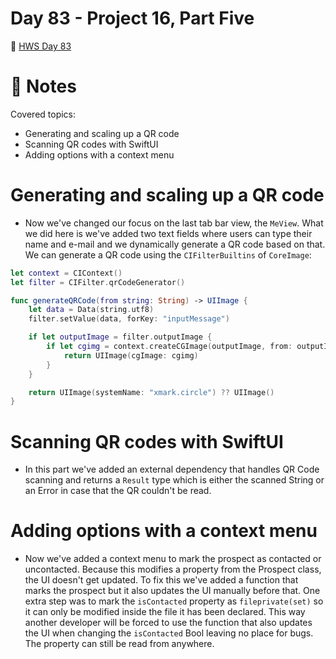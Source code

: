 # Day 83 - Project 16, Part Five

🔗 [HWS Day 83](https://www.hackingwithswift.com/100/swiftui/83)

# 📝 Notes

Covered topics:

- Generating and scaling up a QR code
- Scanning QR codes with SwiftUI
- Adding options with a context menu

# Generating and scaling up a QR code

- Now we've changed our focus on the last tab bar view, the `MeView`. What we did here is we've added two text fields where users can type their name and e-mail and we dynamically generate a QR code based on that. We can generate a QR code using the `CIFilterBuiltins` of `CoreImage`:

```swift
let context = CIContext()
let filter = CIFilter.qrCodeGenerator()

func generateQRCode(from string: String) -> UIImage {
    let data = Data(string.utf8)
    filter.setValue(data, forKey: "inputMessage")

    if let outputImage = filter.outputImage {
        if let cgimg = context.createCGImage(outputImage, from: outputImage.extent) {
            return UIImage(cgImage: cgimg)
        }
    }

    return UIImage(systemName: "xmark.circle") ?? UIImage()
}
```

# Scanning QR codes with SwiftUI

- In this part we've added an external dependency that handles QR Code scanning and returns a `Result` type which is either the scanned String or an Error in case that the QR couldn't be read.

# Adding options with a context menu

- Now we've added a context menu to mark the prospect as contacted or uncontacted. Because this modifies a property from the Prospect class, the UI doesn't get updated. To fix this we've added a function that marks the prospect but it also updates the UI manually before that. One extra step was to mark the `isContacted` property as `fileprivate(set)` so it can only be modified inside the file it has been declared. This way another developer will  be forced to use the function that also updates the UI when changing the `isContacted` Bool leaving no place for bugs. The property can still be read from anywhere.